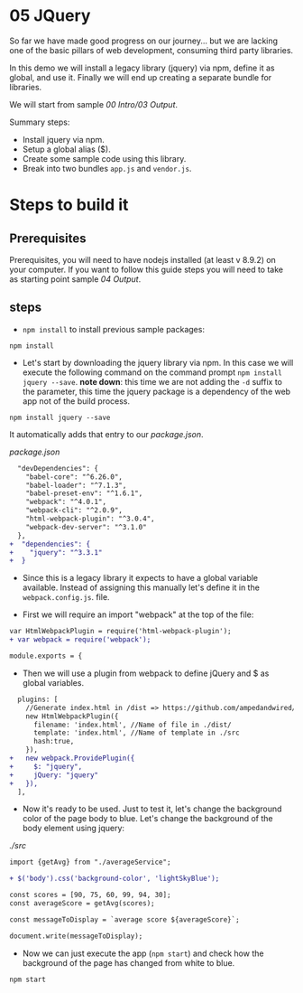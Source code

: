 # 05 JQuery

So far we have made good progress on our journey... but we are lacking one of the
basic pillars of web development, consuming third party libraries.

In this demo we will install a legacy library (jquery) via npm, define it as global, and use it. Finally we will end up creating a separate bundle for libraries.

We will start from sample _00 Intro/03 Output_.

Summary steps:
 - Install jquery via npm.
 - Setup a global alias ($).
 - Create some sample code using this library.
 - Break into two bundles `app.js` and `vendor.js`.  

# Steps to build it

## Prerequisites

Prerequisites, you will need to have nodejs installed (at least v 8.9.2) on your computer. If you want to follow this guide steps you will need to take as starting point sample _04 Output_.

## steps

- `npm install` to install previous sample packages:

```
npm install
```
- Let's start by downloading the jquery library via npm. In this case we will execute the following command on the command prompt ```npm install jquery --save```.
**note down**: this time we are not adding the `-d` suffix to the parameter, this time the jquery package is a dependency of the web app not of the build process.

```
npm install jquery --save
```

It automatically adds that entry to our _package.json_.

_package.json_

```diff
  "devDependencies": {
    "babel-core": "^6.26.0",
    "babel-loader": "^7.1.3",
    "babel-preset-env": "^1.6.1",
    "webpack": "^4.0.1",
    "webpack-cli": "^2.0.9",
    "html-webpack-plugin": "^3.0.4",
    "webpack-dev-server": "^3.1.0"
  },
+  "dependencies": {    
+    "jquery": "^3.3.1"    
+  }
```

- Since this is a legacy library it expects to have a global variable available.
Instead of assigning this manually let's define it in the `webpack.config.js`. file.

- First we will require an import "webpack" at the top of the file:

```diff
var HtmlWebpackPlugin = require('html-webpack-plugin');
+ var webpack = require('webpack');

module.exports = {
```

- Then we will use a plugin from webpack to define jQuery and $ as global variables.

```diff
  plugins: [
    //Generate index.html in /dist => https://github.com/ampedandwired/html-webpack-plugin
    new HtmlWebpackPlugin({
      filename: 'index.html', //Name of file in ./dist/
      template: 'index.html', //Name of template in ./src
      hash:true,
    }),
+   new webpack.ProvidePlugin({
+     $: "jquery",
+     jQuery: "jquery"
+   }),    
  ],
```

- Now it's ready to be used. Just to test it, let's change the background color of the page body to blue. Let's change the background of the body element using jquery:

_./src_

```diff
import {getAvg} from "./averageService";

+ $('body').css('background-color', 'lightSkyBlue');

const scores = [90, 75, 60, 99, 94, 30];
const averageScore = getAvg(scores);

const messageToDisplay = `average score ${averageScore}`;

document.write(messageToDisplay);

```

- Now we can just execute the app (```npm start```) and check how the background of the page has changed from white to blue.

```bash
npm start
```
